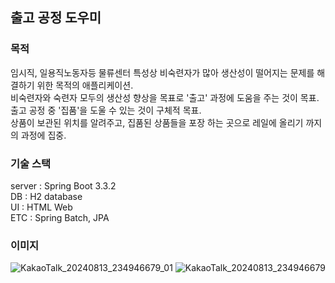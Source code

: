 ## 출고 공정 도우미 ##

### 목적 ###
임시직, 일용직노동자등 물류센터 특성상 비숙련자가 많아 생산성이 떨어지는 문제를 해결하기 위한 목적의 애플리케이션.  
비숙련자와 숙련자 모두의 생산성 향상을 목표로 '출고' 과정에 도움을 주는 것이 목표.  
출고 공정 중 '집품'을 도울 수 있는 것이 구체적 목표.  
상품이 보관된 위치를 알려주고, 집품된 상품들을 포장 하는 곳으로 레일에 올리기 까지의 과정에 집중.  


### 기술 스택 ###
server : Spring Boot 3.3.2  
DB : H2 database  
UI : HTML Web  
ETC : Spring Batch, JPA

### 이미지 ###
![KakaoTalk_20240813_234946679_01](https://github.com/user-attachments/assets/72d02fd5-c10a-4876-87ab-7a1b3641960b)
![KakaoTalk_20240813_234946679](https://github.com/user-attachments/assets/b0e395b7-e183-47d1-9071-3b57445f03e0)
